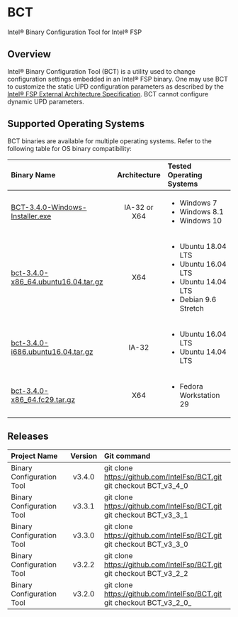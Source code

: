 # BCT
Intel® Binary Configuration Tool for Intel® FSP

## Overview

Intel® Binary Configuration Tool (BCT) is a utility used to change configuration settings embedded in an Intel® FSP binary. One may use BCT to customize the static UPD configuration parameters as described by the [Intel® FSP External Architecture Specification](https://www.intel.com/fsp). BCT cannot configure dynamic UPD parameters.

## Supported Operating Systems

BCT binaries are available for multiple operating systems. Refer to the following table for OS binary compatibility:

Binary Name | Architecture | Tested Operating Systems
:---------- | :----------: | :-----------------------
[BCT-3.4.0-Windows-Installer.exe](https://github.com/IntelFsp/BCT/raw/master/BCT-3.4.0-Windows-Installer.exe) | IA-32 or X64 | <ul><li>Windows 7</li><li>Windows 8.1</li><li>Windows 10</li></ul>
[bct-3.4.0-x86_64.ubuntu16.04.tar.gz](https://github.com/IntelFsp/BCT/raw/master/bct-3.4.0-x86_64.ubuntu16.04.tar.gz) | X64 | <ul><li>Ubuntu 18.04 LTS</li><li>Ubuntu 16.04 LTS</li><li>Ubuntu 14.04 LTS</li><li>Debian 9.6 Stretch</li></ul>
[bct-3.4.0-i686.ubuntu16.04.tar.gz](https://github.com/IntelFsp/BCT/raw/master/bct-3.4.0-i686.ubuntu16.04.tar.gz) | IA-32 | <ul><li>Ubuntu 16.04 LTS</li><li>Ubuntu 14.04 LTS</li></ul>
[bct-3.4.0-x86_64.fc29.tar.gz](https://github.com/IntelFsp/BCT/raw/master/bct-3.4.0-x86_64.fc29.tar.gz) | X64 | <ul><li>Fedora Workstation 29</li></ul>

## Releases

Project Name | Version | Git command
:----------- | :-----: | :----------
Binary Configuration Tool | v3.4.0 | git clone https://github.com/IntelFsp/BCT.git <br /> git checkout BCT_v3_4_0
Binary Configuration Tool | v3.3.1 | git clone https://github.com/IntelFsp/BCT.git <br /> git checkout BCT_v3_3_1
Binary Configuration Tool | v3.3.0 | git clone https://github.com/IntelFsp/BCT.git <br /> git checkout BCT_v3_3_0
Binary Configuration Tool | v3.2.2 | git clone https://github.com/IntelFsp/BCT.git <br /> git checkout BCT_v3_2_2
Binary Configuration Tool | v3.2.0 | git clone https://github.com/IntelFsp/BCT.git <br /> git checkout BCT_v3_2_0_
